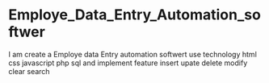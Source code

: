 # Employe_Data_Entry_Automation_softwer
I am create a Employe data Entry automation softwert  use technology html css javascript php sql and implement feature insert upate delete modify clear search 
